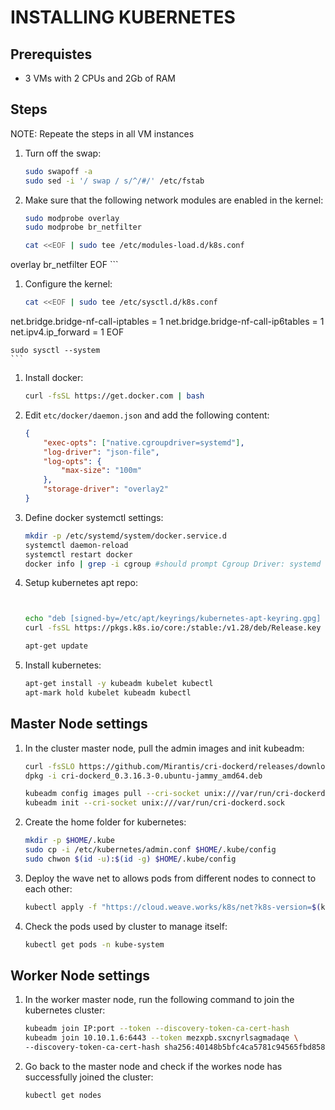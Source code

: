 # INSTALLING KUBERNETES

## Prerequistes
* 3 VMs with 2 CPUs and 2Gb of RAM

## Steps

NOTE: Repeate the steps in all VM instances

1. Turn off the swap:
    ```bash
    sudo swapoff -a
    sudo sed -i '/ swap / s/^/#/' /etc/fstab
    ```

1. Make sure that the following network modules are enabled in the kernel:
    ```bash
    sudo modprobe overlay
    sudo modprobe br_netfilter

    cat <<EOF | sudo tee /etc/modules-load.d/k8s.conf
overlay
br_netfilter
EOF
    ```

1. Configure the kernel:
    ```bash
    cat <<EOF | sudo tee /etc/sysctl.d/k8s.conf
net.bridge.bridge-nf-call-iptables  = 1
net.bridge.bridge-nf-call-ip6tables = 1
net.ipv4.ip_forward                 = 1
EOF

    sudo sysctl --system
    ```

1. Install docker:
    ```bash
    curl -fsSL https://get.docker.com | bash
    ```

1. Edit `etc/docker/daemon.json` and add the following content:
    ```json
    {
        "exec-opts": ["native.cgroupdriver=systemd"],
        "log-driver": "json-file",
        "log-opts": {
            "max-size": "100m"
        },
        "storage-driver": "overlay2"
    }
    ```

1. Define docker systemctl settings:
    ```bash
    mkdir -p /etc/systemd/system/docker.service.d
    systemctl daemon-reload
    systemctl restart docker
    docker info | grep -i cgroup #should prompt Cgroup Driver: systemd
    ```

1. Setup kubernetes apt repo:
    ```bash
    
    
    echo "deb [signed-by=/etc/apt/keyrings/kubernetes-apt-keyring.gpg] https://pkgs.k8s.io/core:/stable:/v1.28/deb/ /" | sudo tee /etc/apt/sources.list.d/kubernetes.list
    curl -fsSL https://pkgs.k8s.io/core:/stable:/v1.28/deb/Release.key | sudo gpg --dearmor -o /etc/apt/keyrings/kubernetes-apt-keyring.gpg

    apt-get update
    ```

1. Install kubernetes:
    ```bash
    apt-get install -y kubeadm kubelet kubectl
    apt-mark hold kubelet kubeadm kubectl
    ```

## Master Node settings
1. In the cluster master node, pull the admin images and init kubeadm:
    ```bash
    curl -fsSLO https://github.com/Mirantis/cri-dockerd/releases/download/v0.3.16/cri-dockerd_0.3.16.3-0.ubuntu-jammy_amd64.deb
    dpkg -i cri-dockerd_0.3.16.3-0.ubuntu-jammy_amd64.deb

    kubeadm config images pull --cri-socket unix:///var/run/cri-dockerd.sock
    kubeadm init --cri-socket unix:///var/run/cri-dockerd.sock
    ```

1. Create the home folder for kubernetes:
    ```bash
    mkdir -p $HOME/.kube
    sudo cp -i /etc/kubernetes/admin.conf $HOME/.kube/config
    sudo chwon $(id -u):$(id -g) $HOME/.kube/config
    ```



1. Deploy the wave net to allows pods from different nodes to connect to each other:
    ```bash
    kubectl apply -f "https://cloud.weave.works/k8s/net?k8s-version=$(kubectl version | base64 | tr -d '\n')"
    ```

1. Check the pods used by cluster to manage itself:
    ```bash
    kubectl get pods -n kube-system 
    ```

## Worker Node settings
1. In the worker master node, run the following command to join the kubernetes cluster:
    ```bash
    kubeadm join IP:port --token --discovery-token-ca-cert-hash
    kubeadm join 10.10.1.6:6443 --token mezxpb.sxcnyrlsagmadaqe \
	--discovery-token-ca-cert-hash sha256:40148b5bfc4ca5781c94565fbd85850ae8be9093730c6695070e014f19215a1c 
    ```

1. Go back to the master node and check if the workes node has successfully joined the cluster:
    ```bash
    kubectl get nodes
    ```
